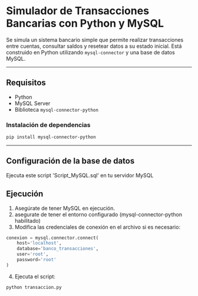 
# Simulador de Transacciones Bancarias con Python y MySQL

Se simula un sistema bancario simple que permite realizar transacciones entre cuentas, consultar saldos y resetear datos a su estado inicial. Está construido en Python utilizando `mysql-connector` y una base de datos MySQL.

---

## Requisitos

- Python
- MySQL Server
- Biblioteca `mysql-connector-python`

### Instalación de dependencias

```bash
pip install mysql-connector-python
```

---

##  Configuración de la base de datos

Ejecuta este script 'Script_MySQL.sql' en tu servidor MySQL

## Ejecución

1. Asegúrate de tener MySQL en ejecución.
2. asegurate de tener el entorno configurado (mysql-connector-python habilitado)
3. Modifica las credenciales de conexión en el archivo si es necesario:

```python
conexion = mysql.connector.connect(
    host='localhost',
    database='banco_transacciones',
    user='root',
    password='root'
)
```

4. Ejecuta el script:

```bash
python transaccion.py
```
